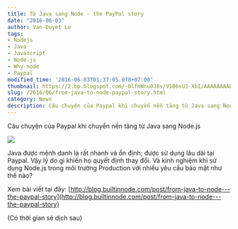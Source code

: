 ```yaml
---
title: Từ Java sang Node - the PayPal story
date: "2016-06-03"
author: Van-Duyet Le
tags:
- Nodejs
- Java
- Javascript
- Node.js
- Why-node
- Paypal
modified_time: '2016-06-03T01:37:05.078+07:00'
thumbnail: https://2.bp.blogspot.com/-0lfmWnu0J8s/V1B6sUJ-XbI/AAAAAAAAW48/bLWAcw4UWHskVDoNLoeUhFpqJAS9SgzDACK4B/s1600/4F07D6CA-27C1-11E6-807F-99024887B159.png
slug: /2016/06/from-java-to-node-paypal-story.html
category: News
description: Câu chuyện của Paypal khi chuyển nền tảng từ Java sang Node.js
---
```


Câu chuyện của Paypal khi chuyển nền tảng từ Java sang Node.js

![](https://2.bp.blogspot.com/-0lfmWnu0J8s/V1B6sUJ-XbI/AAAAAAAAW48/bLWAcw4UWHskVDoNLoeUhFpqJAS9SgzDACK4B/s640/4F07D6CA-27C1-11E6-807F-99024887B159.png)

Java được mệnh danh là rất nhanh và ổn định; được sử dụng lâu dài tại Paypal. Vậy lý do gì khiến họ quyết định thay đổi. Và kinh nghiệm khi sử dụng Node.js trong môi trường Production với nhiều yêu cầu bảo mật như thế nào? 

Xem bài viết tại đây: [http://blog.builtinnode.com/post/from-java-to-node---the-paypal-story](http://blog.builtinnode.com/post/from-java-to-node---the-paypal-story)

(Có thời gian sẽ dịch sau)
